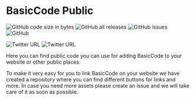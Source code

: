 # BasicCode Public 

![GitHub code size in bytes](https://img.shields.io/github/languages/code-size/omit2c/BasicCode-Public?style=for-the-badge) ![GitHub all releases](https://img.shields.io/github/downloads/omit2c/BasicCode-Public/total?style=for-the-badge) ![GitHub issues](https://img.shields.io/github/issues-raw/omit2c/BasicCode-Public?style=for-the-badge) ![GitHub](https://img.shields.io/github/license/omit2c/BasicCode-Public?style=for-the-badge)

![Twitter URL](https://img.shields.io/twitter/url?logo=twitter&style=for-the-badge&url=https%3A%2F%2Ftwitter.com%2FBasicCode_app) ![Twitter URL](https://img.shields.io/twitter/url?label=Instagram&logo=instagram&style=for-the-badge&url=https%3A%2F%2Fwww.instagram.com%2Fbasiccode.ig%2F)

Here you can find public code you can use for adding BasicCode to your website or other public places.

To make it very easy for you to link BasicCode on your website we have created a repository where you can find different buttons for links and more.
In case you need more assets please create an issue and we will take care of it as soon as possible.

